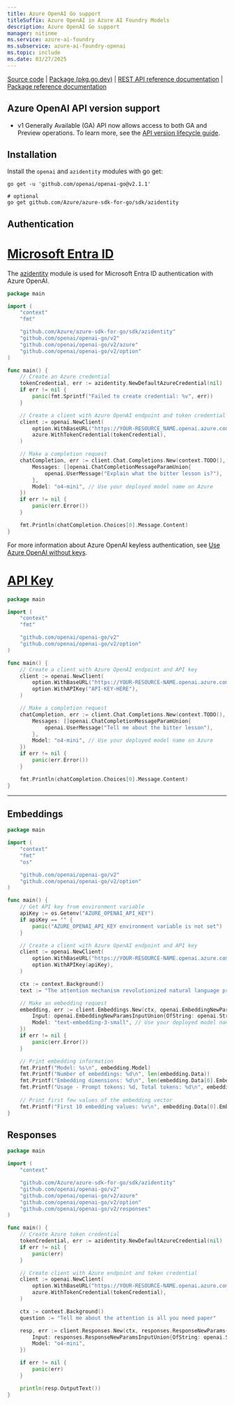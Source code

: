 ```yaml
---
title: Azure OpenAI Go support
titleSuffix: Azure OpenAI in Azure AI Foundry Models
description: Azure OpenAI Go support
manager: nitinme
ms.service: azure-ai-foundry
ms.subservice: azure-ai-foundry-openai
ms.topic: include
ms.date: 03/27/2025
---
```


[Source code](https://github.com/openai/openai-go) | [Package (pkg.go.dev)](https://pkg.go.dev/github.com/openai/openai-go/v2) | [REST API reference documentation](../../latest.md) | [Package reference documentation](https://pkg.go.dev/github.com/openai/openai-go/v2#section-documentation) 

## Azure OpenAI API version support

- v1 Generally Available (GA) API now allows access to both GA and Preview operations. To learn more, see the [API version lifecycle guide](../../api-version-lifecycle.md).

## Installation

Install the `openai` and `azidentity` modules with go get:

```
go get -u 'github.com/openai/openai-go@v2.1.1'

# optional
go get github.com/Azure/azure-sdk-for-go/sdk/azidentity
```

## Authentication

# [Microsoft Entra ID](#tab/secure)

The [azidentity](https://pkg.go.dev/github.com/Azure/azure-sdk-for-go/sdk/azidentity) module is used for Microsoft Entra ID authentication with Azure OpenAI.

```go
package main

import (
	"context"
	"fmt"

	"github.com/Azure/azure-sdk-for-go/sdk/azidentity"
	"github.com/openai/openai-go/v2"
	"github.com/openai/openai-go/v2/azure"
	"github.com/openai/openai-go/v2/option"
)

func main() {
	// Create an Azure credential
	tokenCredential, err := azidentity.NewDefaultAzureCredential(nil)
	if err != nil {
		panic(fmt.Sprintf("Failed to create credential: %v", err))
	}

	// Create a client with Azure OpenAI endpoint and token credential
	client := openai.NewClient(
		option.WithBaseURL("https://YOUR-RESOURCE_NAME.openai.azure.com/openai/v1/"),
		azure.WithTokenCredential(tokenCredential),
	)

	// Make a completion request
	chatCompletion, err := client.Chat.Completions.New(context.TODO(), openai.ChatCompletionNewParams{
		Messages: []openai.ChatCompletionMessageParamUnion{
			openai.UserMessage("Explain what the bitter lesson is?"),
		},
		Model: "o4-mini", // Use your deployed model name on Azure
	})
	if err != nil {
		panic(err.Error())
	}

	fmt.Println(chatCompletion.Choices[0].Message.Content)
}
```

For more information about Azure OpenAI keyless authentication, see [Use Azure OpenAI without keys](/azure/developer/ai/keyless-connections?tabs=go%2Cazure-cli). 

# [API Key](#tab/api-key)

```go
package main

import (
	"context"
	"fmt"

	"github.com/openai/openai-go/v2"
	"github.com/openai/openai-go/v2/option"
)

func main() {
	// Create a client with Azure OpenAI endpoint and API key
	client := openai.NewClient(
		option.WithBaseURL("https://YOUR-RESOURCE-NAME.openai.azure.com/openai/v1/"),
		option.WithAPIKey("API-KEY-HERE"),
	)

	// Make a completion request
	chatCompletion, err := client.Chat.Completions.New(context.TODO(), openai.ChatCompletionNewParams{
		Messages: []openai.ChatCompletionMessageParamUnion{
			openai.UserMessage("Tell me about the bitter lesson"),
		},
		Model: "o4-mini", // Use your deployed model name on Azure
	})
	if err != nil {
		panic(err.Error())
	}

	fmt.Println(chatCompletion.Choices[0].Message.Content)
}
```

---

## Embeddings

```go
package main

import (
	"context"
	"fmt"
	"os"

	"github.com/openai/openai-go/v2"
	"github.com/openai/openai-go/v2/option"
)

func main() {
	// Get API key from environment variable
	apiKey := os.Getenv("AZURE_OPENAI_API_KEY")
	if apiKey == "" {
		panic("AZURE_OPENAI_API_KEY environment variable is not set")
	}

	// Create a client with Azure OpenAI endpoint and API key
	client := openai.NewClient(
		option.WithBaseURL("https://YOUR-RESOURCE-NAME.openai.azure.com/openai/v1/"),
		option.WithAPIKey(apiKey),
	)

	ctx := context.Background()
	text := "The attention mechanism revolutionized natural language processing"

	// Make an embedding request
	embedding, err := client.Embeddings.New(ctx, openai.EmbeddingNewParams{
		Input: openai.EmbeddingNewParamsInputUnion{OfString: openai.String(text)},
		Model: "text-embedding-3-small", // Use your deployed model name on Azure
	})
	if err != nil {
		panic(err.Error())
	}

	// Print embedding information
	fmt.Printf("Model: %s\n", embedding.Model)
	fmt.Printf("Number of embeddings: %d\n", len(embedding.Data))
	fmt.Printf("Embedding dimensions: %d\n", len(embedding.Data[0].Embedding))
	fmt.Printf("Usage - Prompt tokens: %d, Total tokens: %d\n", embedding.Usage.PromptTokens, embedding.Usage.TotalTokens)
	
	// Print first few values of the embedding vector
	fmt.Printf("First 10 embedding values: %v\n", embedding.Data[0].Embedding[:10])
}
```


## Responses

```go
package main

import (
	"context"

	"github.com/Azure/azure-sdk-for-go/sdk/azidentity"
	"github.com/openai/openai-go/v2"
	"github.com/openai/openai-go/v2/azure"
	"github.com/openai/openai-go/v2/option"
	"github.com/openai/openai-go/v2/responses"
)

func main() {
	// Create Azure token credential
	tokenCredential, err := azidentity.NewDefaultAzureCredential(nil)
	if err != nil {
		panic(err)
	}

	// Create client with Azure endpoint and token credential
	client := openai.NewClient(
		option.WithBaseURL("https://YOUR-RESOURCE-NAME.openai.azure.com/openai/v1/"),
		azure.WithTokenCredential(tokenCredential),
	)

	ctx := context.Background()
	question := "Tell me about the attention is all you need paper"

	resp, err := client.Responses.New(ctx, responses.ResponseNewParams{
		Input: responses.ResponseNewParamsInputUnion{OfString: openai.String(question)},
		Model: "o4-mini",
	})

	if err != nil {
		panic(err)
	}

	println(resp.OutputText())
}
```

